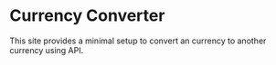 # Currency Converter

This site provides a minimal setup to convert an currency to another currency using API.

